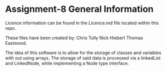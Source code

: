 Assignment-8 General Information
================================
Licence information can be found in the Licence.md file located within this repo.

These files have been created by:
Chris Tully
Nick Hiebert
Thomas Eastwood.

The idea of this software is to allow for the storage of classes and variables with out using arrays. The storage of said data is processed via a linkedList and LinkedNode, while implementing a Node type interface. 
